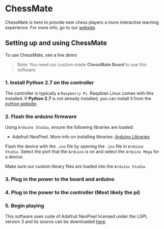 # ChessMate
ChessMate is here to provide new chess players a more interactive learning experience.
For more info, go to our [website](https://unlivedepicness.github.io/).

## Setting up and using ChessMate

To use ChessMate, see a live demo

> Note: You need our custom-made **ChessMate Board** to use this software.

### 1. Install Python 2.7 on the controller

The controller is typically a `Raspberry Pi`. Raspbian Linux comes with this installed.
If **Python 2.7** is not already installed, you can install it from the [python website](https://www.python.org/downloads/).

### 2. Flash the arduino firmware

Using `Arduino Studio`, ensure the following libraries are loaded:
- Adafruit NeoPixel. More info on installing libraries: [Arduino Libraries](https://www.arduino.cc/en/Guide/Libraries)

Flash the device with the `.ino` file by opening the `.ino` file in `Arduino Studio`. Select the port that the `Arduino` is on and select the `Arduino Mega` for a device.

Make sure our custom library files are loaded into the `Arduino Studio`.

### 3. Plug in the power to the board and arduino

### 4. Plug in the power to the controller (Most likely the pi)

### 5. Begin playing

This software uses code of Adafruit NeoPixel licensed under the LGPL version 3 and its source can be downloaded [here](https://github.com/adafruit/Adafruit_NeoPixel). 
